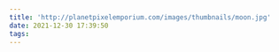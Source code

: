 ```yaml
---
title: 'http://planetpixelemporium.com/images/thumbnails/moon.jpg'
date: 2021-12-30 17:39:50
tags:
---
```

